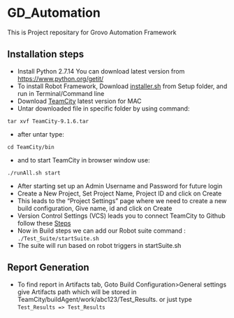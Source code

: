 # GD_Automation
This is Project repositary for Grovo Automation Framework

## Installation steps
- Install Python 2.7.14  You can download latest version from https://www.python.org/getit/
- To install Robot Framework, Download [installer.sh](Setup/installer.sh) from Setup folder, and run in Terminal/Command line
- Download [TeamCity](https://www.jetbrains.com/teamcity/download/) latest version for MAC
- Untar downloaded file in specific folder by using command:
```
tar xvf TeamCity-9.1.6.tar
```
- after untar type:
```
cd TeamCity/bin
```
- and to start TeamCity in browser window use:
```
./runAll.sh start
```
- After starting set up an Admin Username and Password for future login
- Create a New Project, Set Project Name, Project ID and click on Create
- This leads to the “Project Settings” page where we need to create a new build configuration, Give name, id and click on Create
- Version Control Settings (VCS) leads you to connect TeamCity to Github follow these [Steps](https://confluence.jetbrains.com/display/TCD10/Integrating+TeamCity+with+VCS+Hosting+Services)
- Now in Build steps we can add our Robot suite command : ```./Test_Suite/startSuite.sh```
- The suite will run based on robot triggers in startSuite.sh

## Report Generation
- To find report in Artifacts tab, Goto Build Configuration>General settings give Artifacts path which will be stored in TeamCity/buildAgent/work/abc123/Test_Results. or just type ```Test_Results => Test_Results```
